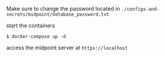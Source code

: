 Make sure to change the password located in `./configs-and-secrets/midpoint/database_password.txt`

start the containers

`$ docker-compose up -d`

access the midpoint server at `https://localhost`
